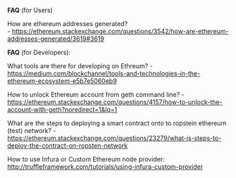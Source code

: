 **FAQ** (for Users)

How are ethereum addresses generated?	
	- https://ethereum.stackexchange.com/questions/3542/how-are-ethereum-addresses-generated/3619#3619



**FAQ** (for Developers):

What tools are there for developing on Ethreum?
	- https://medium.com/blockchannel/tools-and-technologies-in-the-ethereum-ecosystem-e5b7e5060eb9

How to unlock Ethereum account from geth command line?
	- https://ethereum.stackexchange.com/questions/4157/how-to-unlock-the-account-with-geth?noredirect=1&lq=1

What are the steps to deploying a smart contract onto to ropstein ethereum (test) network?
	- https://ethereum.stackexchange.com/questions/23279/what-is-steps-to-deploy-the-contract-on-ropsten-network

How to use Infura or Custom Ethereum node provider: http://truffleframework.com/tutorials/using-infura-custom-provider



